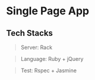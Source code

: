 # Single Page App

## Tech Stacks
> Server: Rack

> Language: Ruby + jQuery

> Test: Rspec + Jasmine
